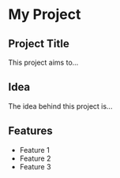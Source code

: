 # My Project

## Project Title

This project aims to...

## Idea

The idea behind this project is...

## Features

- Feature 1
- Feature 2
- Feature 3
